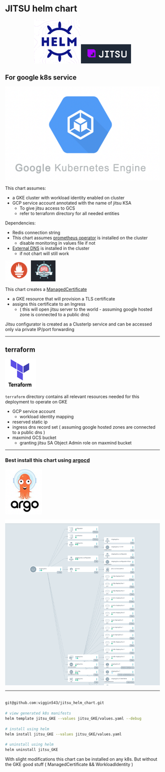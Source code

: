 

# JITSU helm chart
<p align="center">
<img alt="img_2.png" src="./readme_assets/img_2.png" width="150"/>
<img alt="img_1.png" src="./readme_assets/img_1.png"/>
</p>



## For google k8s service

<p align="center">
<img alt="img_3.png" src="./readme_assets/img_3.png"/>
</p>

This chart assumes:
- a GKE cluster with workload identity enabled on cluster
- GCP service account annotated with the name of jitsu KSA 
  - To give jitsu access to GCS
  - refer to terraform directory for all needed entities 

Dependencies:
- Redis connection string 
- This chart assumes [prometheus operator](https://github.com/bitnami/charts/tree/master/bitnami/kube-prometheus/#installing-the-chart) is installed on the cluster 
  - disable monitoring in values file if not
- [External DNS](https://github.com/kubernetes-sigs/external-dns) is installed in the cluster
  - if not chart will still work

<img alt="img_6.png" src="./readme_assets/img_6.png" width="80"/> <img alt="img_7.png" src="./readme_assets/edns.png" width="80"/>

This chart creates a [ManagedCertificate](https://cloud.google.com/kubernetes-engine/docs/how-to/managed-certs) 
- a GKE resource that will provision a TLS certificate
- assigns this certificate to an Ingress
  - ( this will open jitsu server to the world - assuming google hosted zone is connected to a public dns)
  
Jitsu configurator is created as a ClusterIp service and can be accessed only via private IP/port forwarding

---

## terraform

<img alt="img_4.png" src="./readme_assets/img_4.png" width="100"/>


`terraform` directory contains all relevant resources needed for this deployment to operate on GKE
- GCP service account
  - workload identity mapping
- reserved static ip
- ingress dns record set ( assuming google hosted zones are connected to a public dns )
- maxmind GCS bucket
  - granting jitsu SA Object Admin role on maxmind bucket

---

### Best install this chart using [argocd](https://argo-cd.readthedocs.io/en/stable/)

<img alt="img_5.png" height="150" src="./readme_assets/img_5.png"/>

![img.png](./readme_assets/img.png)

---


```bash

git@github.com:viggin543/jitsu_helm_chart.git

# view generated k8s manifests
helm template jitsu_GKE --values jitsu_GKE/values.yaml --debug

# install using helm
helm install jitsu_GKE --values jitsu_GKE/values.yaml 

# uninstall using helm
helm uninstall jitsu_GKE
```

With slight modifications this chart can be installed on any k8s.
But without the GKE good stuff
( ManagedCertificate && WorkloadIdentity )

